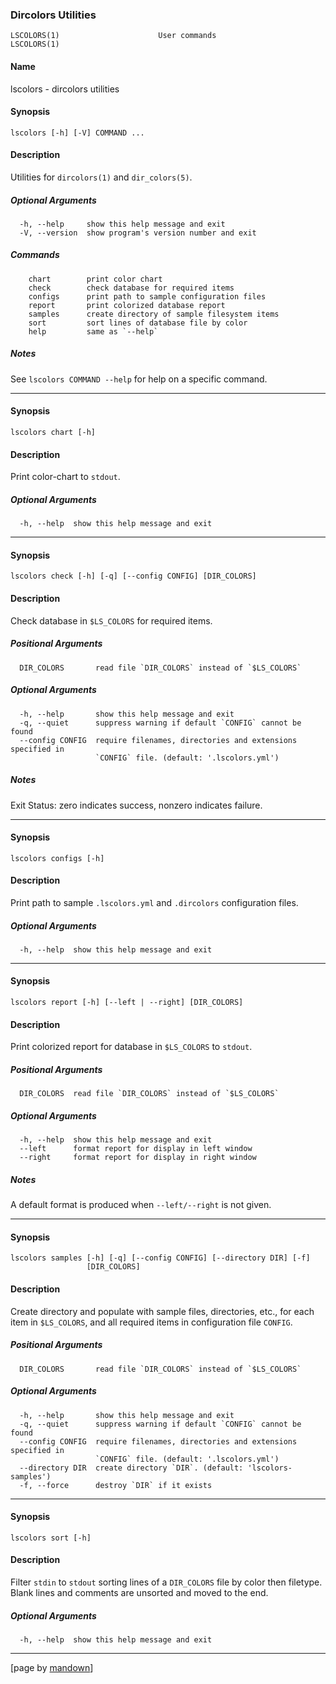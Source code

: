 ### Dircolors Utilities
	LSCOLORS(1)                      User commands                       LSCOLORS(1)

#### Name

lscolors - dircolors utilities

#### Synopsis
	lscolors [-h] [-V] COMMAND ...

#### Description

Utilities for `dircolors(1)` and `dir_colors(5)`.

##### Optional Arguments
	  -h, --help     show this help message and exit
	  -V, --version  show program's version number and exit

##### Commands
	    chart        print color chart
	    check        check database for required items
	    configs      print path to sample configuration files
	    report       print colorized database report
	    samples      create directory of sample filesystem items
	    sort         sort lines of database file by color
	    help         same as `--help`

##### Notes

See `lscolors COMMAND --help` for help on a specific command.

--------------------------------------------------------------------------------

#### Synopsis
	lscolors chart [-h]

#### Description

Print color-chart to `stdout`.

##### Optional Arguments
	  -h, --help  show this help message and exit

--------------------------------------------------------------------------------

#### Synopsis
	lscolors check [-h] [-q] [--config CONFIG] [DIR_COLORS]

#### Description

Check database in `$LS_COLORS` for required items.

##### Positional Arguments
	  DIR_COLORS       read file `DIR_COLORS` instead of `$LS_COLORS`

##### Optional Arguments
	  -h, --help       show this help message and exit
	  -q, --quiet      suppress warning if default `CONFIG` cannot be found
	  --config CONFIG  require filenames, directories and extensions specified in
	                   `CONFIG` file. (default: '.lscolors.yml')

##### Notes

Exit Status: zero indicates success, nonzero indicates failure.

--------------------------------------------------------------------------------

#### Synopsis
	lscolors configs [-h]

#### Description

Print path to sample `.lscolors.yml` and `.dircolors` configuration files.

##### Optional Arguments
	  -h, --help  show this help message and exit

--------------------------------------------------------------------------------

#### Synopsis
	lscolors report [-h] [--left | --right] [DIR_COLORS]

#### Description

Print colorized report for database in `$LS_COLORS` to `stdout`.

##### Positional Arguments
	  DIR_COLORS  read file `DIR_COLORS` instead of `$LS_COLORS`

##### Optional Arguments
	  -h, --help  show this help message and exit
	  --left      format report for display in left window
	  --right     format report for display in right window

##### Notes

A default format is produced when `--left/--right` is not given.

--------------------------------------------------------------------------------

#### Synopsis
	lscolors samples [-h] [-q] [--config CONFIG] [--directory DIR] [-f]
	                 [DIR_COLORS]

#### Description

Create directory and populate with sample files, directories, etc., for each
item in `$LS_COLORS`, and all required items in configuration file `CONFIG`.

##### Positional Arguments
	  DIR_COLORS       read file `DIR_COLORS` instead of `$LS_COLORS`

##### Optional Arguments
	  -h, --help       show this help message and exit
	  -q, --quiet      suppress warning if default `CONFIG` cannot be found
	  --config CONFIG  require filenames, directories and extensions specified in
	                   `CONFIG` file. (default: '.lscolors.yml')
	  --directory DIR  create directory `DIR`. (default: 'lscolors-samples')
	  -f, --force      destroy `DIR` if it exists

--------------------------------------------------------------------------------

#### Synopsis
	lscolors sort [-h]

#### Description

Filter `stdin` to `stdout` sorting lines of a `DIR_COLORS` file by color then
filetype. Blank lines and comments are unsorted and moved to the end.

##### Optional Arguments
	  -h, --help  show this help message and exit

----------------------------------------------------------
[page by [mandown](https://github.com/russellane/mandown)]
